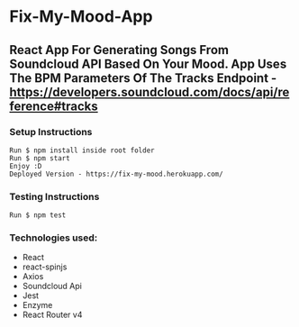 # Fix-My-Mood-App

React App For Generating Songs From Soundcloud API Based On Your Mood.
App Uses The BPM Parameters Of The Tracks Endpoint - https://developers.soundcloud.com/docs/api/reference#tracks
------------
### Setup Instructions
```
Run $ npm install inside root folder
Run $ npm start
Enjoy :D
Deployed Version - https://fix-my-mood.herokuapp.com/
```
### Testing Instructions
`Run $ npm test`

### Technologies used:
- React
- react-spinjs
- Axios
- Soundcloud Api
- Jest
- Enzyme
- React Router v4
